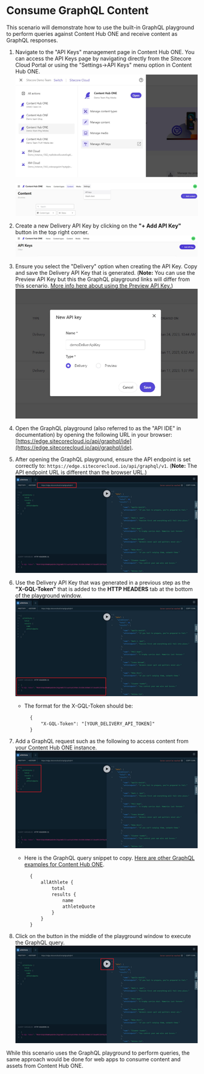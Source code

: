 # Consume GraphQL Content

This scenario will demonstrate how to use the built-in GraphQL playground to perform queries against Content Hub ONE and receive content as GraphQL responses.

1. Navigate to the "API Keys" management page in Content Hub ONE. You can access the API Keys page by navigating directly from the Sitecore Cloud Portal or using the "Settings->API Keys" menu option in Content Hub ONE.
![Cloud Portal Navigation - API Keys](./media/gql-chone-1.jpg)

    ![Experience Editor](./media/gql-chone-2.jpg)

1. Create a new Delivery API Key by clicking on the **"+ Add API Key"** button in the top right corner.
![Content Hub ONE Navigation - API Keys](./media/gql-chone-5.jpg)

1. Ensure you select the "Delivery" option when creating the API Key. Copy and save the Delivery API Key that is generated. (**Note:** You can use the Preview API Key but this the GraphQL playground links will differ from this scenario. [More info here about using the Preview API Key.](https://doc.sitecore.com/ch-one/en/developers/content-hub-one/graphql--preview-and-delivery-apis.html))
![Delivery API Key Options](./media/gql-chone-3.jpg)

1. Open the GraphQL playground (also referred to as the "API IDE" in documentation) by opening the following URL in your browser: [https://edge.sitecorecloud.io/api/graphql/ide](https://edge.sitecorecloud.io/api/graphql/ide).

1. After opening the GraphQL playground, ensure the API endpoint is set correctly to: `https://edge.sitecorecloud.io/api/graphql/v1`. (**Note:** The API endpoint URL is different than the browser URL.)
![GraphQL Playground Endpoint](./media/gql-chone-9.jpg)

1. Use the Delivery API Key that was generated in a previous step as the **"X-GQL-Token"** that is added to the **HTTP HEADERS** tab at the bottom of the playground window.
![GraphQL Playground Token](./media/gql-chone-10.jpg)

    - The format for the X-GQL-Token should be:

            {
                "X-GQL-Token": "[YOUR_DELIVERY_API_TOKEN]"
            }

1. Add a GraphQL request such as the following to access content from your Content Hub ONE instance.
![GraphQL Playground Request](./media/gql-chone-11.jpg)

    - Here is the GraphQL query snippet to copy. [Here are other GraphQL examples for Content Hub ONE](https://doc.sitecore.com/ch-one/en/developers/content-hub-one/graphql--graphql-query-examples.html).

            {
                allAthlete {
                    total
                    results {
                        name
                        athleteQuote
                    }
                }
            }

1. Click on the button in the middle of the playground window to execute the GraphQL query.
![GraphQL Playground Execute Button](./media/gql-chone-8.jpg)

While this scenario uses the GraphQL playground to perform queries, the same approach would be done for web apps to consume content and assets from Content Hub ONE.

